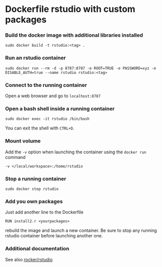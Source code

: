 # Dockerfile rstudio with custom packages 

### Build the docker image with additional libraries installed

```
sudo docker build -t rstudio:<tag> .
```

### Run an rstudio container

```
sudo docker run --rm -d -p 8787:8787 -e ROOT=TRUE -e PASSWORD=xyz -e DISABLE_AUTH=true --name rstudio rstudio:<tag>
```

### Connect to the running container

Open a web browser and go to `localhost:8787`

### Open a bash shell inside a running container

```
sudo docker exec -it rstudio /bin/bash
```
You can exit the shell with `CTRL+D`.

### Mount volume

Add the `-v` option when launching the container using the `docker run` command
```
-v </local/workspace>:/home/rstudio
```

### Stop a running container

```
sudo docker stop rstudio
```

### Add you own packages

Just add another line to the Dockerfile

```
RUN install2.r <yourpackages>
```
rebuild the image and launch a new container. Be sure to stop
any running rstudio container before launching another one.

### Additional documentation

See also [rocker/rstudio](https://hub.docker.com/r/rocker/rstudio)
